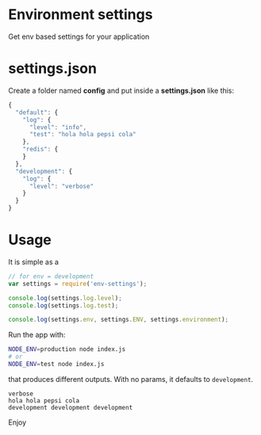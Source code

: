 Environment settings
====================

Get env based settings for your application

# settings.json

Create a folder named **config** and put inside a **settings.json** like this:

```js
{
  "default": {
    "log": {
      "level": "info",
      "test": "hola hola pepsi cola"
    },
    "redis": {
    }
  },
  "development": {
    "log": {
      "level": "verbose"
    }
  }
}
```

# Usage

It is simple as a

```js
// for env = development
var settings = require('env-settings');

console.log(settings.log.level);
console.log(settings.log.test);

console.log(settings.env, settings.ENV, settings.environment);
```

Run the app with:

```bash
NODE_ENV=production node index.js
# or
NODE_ENV=test node index.js
```

that produces different outputs. With no params, it defaults to `development`.

```
verbose
hola hola pepsi cola
development development development
```

Enjoy
